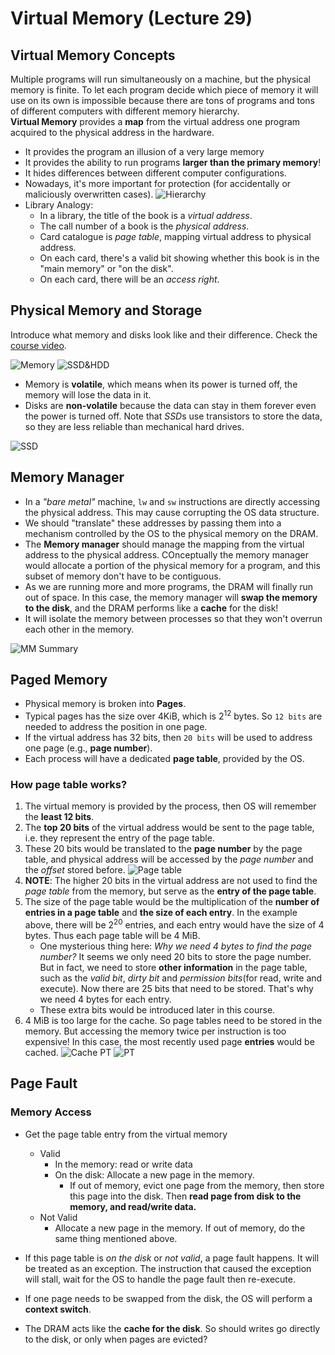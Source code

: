 # Virtual Memory (Lecture 29)

## Virtual Memory Concepts

Multiple programs will run simultaneously on a machine, but the physical memory is finite. To let each program decide which piece of memory it will use on its own is impossible because there are tons of programs and tons of different computers with different memory hierarchy.  
**Virtual Memory** provides a **map** from the virtual address one program acquired to the physical address in the hardware.

- It provides the program an illusion of a very large memory
- It provides the ability to run programs **larger than the primary memory**!
- It hides differences between different computer configurations.
- Nowadays, it's more important for protection (for accidentally or maliciously overwritten cases).
  ![Hierarchy](./Image/Week11/Week11-1.png)
- Library Analogy:
  - In a library, the title of the book is a *virtual address*.
  - The call number of a book is the *physical address*.
  - Card catalogue is *page table*, mapping virtual address to physical address.
  - On each card, there's a valid bit showing whether this book is in the "main memory" or "on the disk".
  - On each card, there will be an *access right*.

## Physical Memory and Storage

Introduce what memory and disks look like and their difference. Check the [course video](https://www.youtube.com/watch?v=MJwBmN8L2Lo&list=PLnvUoC1Ghb7zlukNrB3PYYnoRbedKV2_-&index=2).

![Memory](./Image/Week11/Week11-2.png)
![SSD&HDD](./Image/Week11/Week11-3.png)

- Memory is **volatile**, which means when its power is turned off, the memory will lose the data in it.
- Disks are **non-volatile** because the data can stay in them forever even the power is turned off. Note that *SSD*s use transistors to store the data, so they are less reliable than mechanical hard drives.

![SSD](./Image/Week11/Week11-4.png)

## Memory Manager

- In a *"bare metal"* machine, `lw` and `sw` instructions are directly accessing the physical address. This may cause corrupting the OS data structure.
- We should "translate" these addresses by passing them into a mechanism controlled by the OS to the physical memory on the DRAM.
- The **Memory manager** should manage the mapping from the virtual address to the physical address. COnceptually the memory manager would allocate a portion of the physical memory for a program, and this subset of memory don't have to be contiguous.
- As we are running more and more programs, the DRAM will finally run out of space. In this case, the memory manager will **swap the memory to the disk**, and the DRAM performs like a **cache** for the disk!
- It will isolate the memory between processes so that they won't overrun each other in the memory.

![MM Summary](./Image/Week11/Week11-5.png)

## Paged Memory

- Physical memory is broken into **Pages**.
- Typical pages has the size over 4KiB, which is $2^{12}$ bytes. So `12 bits` are needed to address the position in one page.
- If the virtual address has 32 bits, then `20 bits` will be used to address one page (e.g., **page number**).
- Each process will have a dedicated **page table**, provided by the OS.

### How page table works?

1. The virtual memory is provided by the process, then OS will remember the **least 12 bits**.
2. The **top 20 bits** of the virtual address would be sent to the page table, i.e. they represent the entry of the page table.
3. These 20 bits would be translated to the **page number** by the page table, and physical address will be accessed by the *page number* and the *offset* stored before.
   ![Page table](./Image/Week11/Week11-6.png)
4. **NOTE**: The higher 20 bits in the virtual address are not used to find the *page table* from the memory, but serve as the **entry of the page table**.
5. The size of the page table would be the multiplication of the **number of entries in a page table** and **the size of each entry**. In the example above, there will be $2^{20}$ entries, and each entry would have the size of 4 bytes. Thus each page table will be 4 MiB.
   - One mysterious thing here: *Why we need 4 bytes to find the page number?* It seems we only need 20 bits to store the page number. But in fact, we need to store **other information** in the page table, such as the *valid bit*, *dirty bit* and *permission bits*(for read, write and execute). Now there are 25 bits that need to be stored. That's why we need 4 bytes for each entry.
   - These extra bits would be introduced later in this course.
6. 4 MiB is too large for the cache. So page tables need to be stored in the memory. But accessing the memory twice per instruction is too expensive! In this case, the most recently used page **entries** would be cached.
   ![Cache PT](./Image/Week11/Week11-8.png)
   ![PT](./Image/Week11/Week11-9.png)

## Page Fault

### Memory Access

- Get the page table entry from the virtual memory
  - Valid
    - In the memory: read or write data
    - On the disk: Allocate a new page in the memory.
      - If out of memory, evict one page from the memory, then store this page into the disk. Then **read page from disk to the memory, and read/write data.**
  - Not Valid
    - Allocate a new page in the memory. If out of memory, do the same thing mentioned above.

- If this page table is *on the disk* or *not valid*, a page fault happens. It will be treated as an exception. The instruction that caused the exception will stall, wait for the OS to handle the page fault then re-execute.  
- If one page needs to be swapped from the disk, the OS will perform a **context switch**.  
- The DRAM acts like the **cache for the disk**. So should writes go directly to the disk, or only when pages are evicted?
